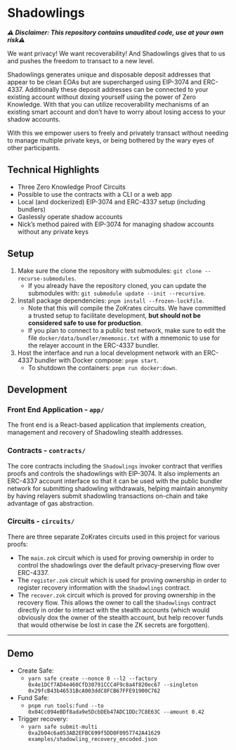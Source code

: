 # Shadowlings

_**:warning: Disclaimer: This repository contains unaudited code, use at your
own risk:warning:**_

We want privacy! We want recoverability! And Shadowlings gives that to us and
pushes the freedom to transact to a new level.

Shadowlings generates unique and disposable deposit addresses that appear to be
clean EOAs but are supercharged using EIP-3074 and ERC-4337. Additionally these
deposit addresses can be connected to your existing account without doxing
yourself using the power of Zero Knowledge. With that you can utilize
recoverability mechanisms of an existing smart account and don’t have to worry
about losing access to your shadow accounts.

With this we empower users to freely and privately transact without needing to
manage multiple private keys, or being bothered by the wary eyes of other
participants.

## Technical Highlights

- Three Zero Knowledge Proof Circuits
- Possible to use the contracts with a CLI or a web app
- Local (and dockerized) EIP-3074 and ERC-4337 setup (including bundlers)
- Gaslessly operate shadow accounts
- Nick’s method paired with EIP-3074 for managing shadow accounts without any
  private keys

## Setup

1. Make sure the clone the repository with submodules:
   `git clone --recurse-submodules`.
   - If you already have the repository cloned, you can update the submodules
     with: `git submodule update --init --recursive`.
2. Install package dependencies: `pnpm install --frozen-lockfile`.
   - Note that this will compile the ZoKrates circuits. We have committed a
     trusted setup to facilitate development, **but should not be considered
     safe to use for production**.
   - If you plan to connect to a public test network, make sure to edit the file
     `docker/data/bundler/mnemonic.txt` with a mnemonic to use for the relayer
     account in the ERC-4337 bundler.
3. Host the interface and run a local development network with an ERC-4337
   bundler with Docker compose: `pnpm start`.
   - To shutdown the containers: `pnpm run docker:down`.

## Development

### Front End Application - `app/`

The front end is a React-based application that implements creation, management
and recovery of Shadowling stealth addresses.

### Contracts - `contracts/`

The core contracts including the `Shadowlings` invoker contract that verifies
proofs and controls the shadowlings with EIP-3074. It also implements an
ERC-4337 account interface so that it can be used with the public bundler
network for submitting shadowling withdrawals, helping maintain anonymity by
having relayers submit shadowling transactions on-chain and take advantage of
gas abstraction.

### Circuits - `circuits/`

There are three separate ZoKrates circuits used in this project for various
proofs:

- The `main.zok` circuit which is used for proving ownership in order to control
  the shadowlings over the default privacy-preserving flow over ERC-4337.
- The `register.zok` circuit which is used for proving ownership in order to
  register recovery information with the `Shadowlings` contract.
- The `recover.zok` circuit which is proved for proving ownership in the
  recovery flow. This allows the owner to call the `Shadowlings` contract
  directly in order to interact with the stealth accounts (which would obviously
  dox the owner of the stealth account, but help recover funds that would
  otherwise be lost in case the ZK secrets are forgotten).

---

## Demo

- Create Safe:
  - `yarn safe create --nonce 0 --l2 --factory 0x4e1DCf7AD4e460CfD30791CCC4F9c8a4f820ec67 --singleton 0x29fcB43b46531BcA003ddC8FCB67FFE91900C762`
- Fund Safe:
  - `pnpm run tools:fund --to 0x04Cc094eBDf8ada9e5DcbDEb47ADC1DDc7C8E63C --amount 0.42`
- Trigger recovery:
  - `yarn safe submit-multi 0xa2b04c6a053AB2EFBC699f5DD0F0957742A41629 examples/shadowling_recovery_encoded.json`
